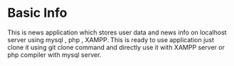 # Basic Info
This is news application which stores user data and news info on localhost server using mysql , php , XAMPP.
This is ready to use application just clone it using git clone command and directly use it with XAMPP server or php compiler with mysql server.
